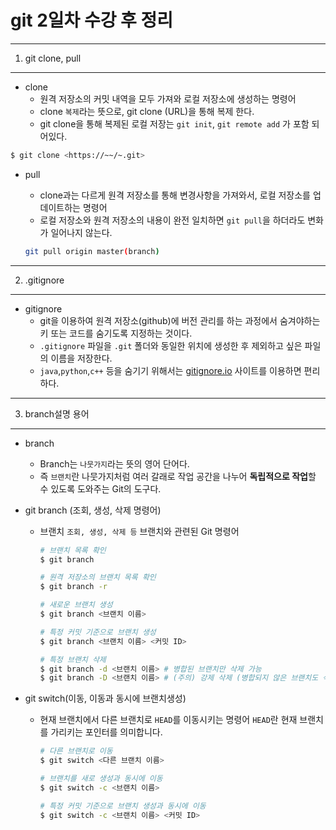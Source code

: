 # git 2일차 수강 후 정리

---

1. git clone, pull

---

* clone
  - 원격 저장소의 커밋 내역을 모두 가져와 로컬 저장소에 생성하는 명령어
  - clone `복제`라는 뜻으로, git clone (URL)을 통해 복제 한다.
  - git clone을 통해 복제된 로컬 저장는 `git init`, `git remote add` 가 포함 되어있다.

```bash
$ git clone <https://~~/~.git>
```

- pull

  - clone과는 다르게 원격 저장소를 통해 변경사항을 가져와서, 로컬 저장소를 업데이트하는 명령어
  - 로컬 저장소와 원격 저장소의 내용이 완전 일치하면 `git pull`을 하더라도 변화가 일어나지 않는다.

  ```bash
  git pull origin master(branch)
  ```

  

---

2. .gitignore

---

* gitignore
  - git을 이용하여 원격 저장소(github)에 버전 관리를 하는 과정에서 숨겨야하는 키 또는 코드를 숨기도록 지정하는 것이다.
  - `.gitignore` 파일을 `.git` 폴더와 동일한 위치에 생성한 후 제외하고 싶은 파일의 이름을 저장한다.
  - `java`,`python`,`c++` 등을 숨기기 위해서는 [gitignore.io](https://gitignore.io/) 사이트를 이용하면 편리하다.

---

3. branch설명 용어

---

* branch

  -  Branch는 `나뭇가지`라는 뜻의 영어 단어다.
  - 즉 `브랜치`란 나뭇가지처럼 여러 갈래로 작업 공간을 나누어 **독립적으로 작업**할 수 있도록 도와주는 Git의 도구다.

* git branch (조회, 생성, 삭제 명령어)

  * 브랜치 `조회, 생성, 삭제 등` 브랜치와 관련된 Git 명령어

    ```bash
    # 브랜치 목록 확인
    $ git branch
    
    # 원격 저장소의 브랜치 목록 확인
    $ git branch -r
    
    # 새로운 브랜치 생성
    $ git branch <브랜치 이름>
    
    # 특정 커밋 기준으로 브랜치 생성
    $ git branch <브랜치 이름> <커밋 ID>
    
    # 특정 브랜치 삭제
    $ git branch -d <브랜치 이름> # 병합된 브랜치만 삭제 가능
    $ git branch -D <브랜치 이름> # (주의) 강제 삭제 (병합되지 않은 브랜치도 삭제 가능)
    ```

* git switch(이동, 이동과 동시에 브랜치생성)

  * 현재 브랜치에서 다른 브랜치로 `HEAD`를 이동시키는 명령어 `HEAD`란 현재 브랜치를 가리키는 포인터를 의미합니다.

    ```bash
    # 다른 브랜치로 이동
    $ git switch <다른 브랜치 이름>
    
    # 브랜치를 새로 생성과 동시에 이동
    $ git switch -c <브랜치 이름>
    
    # 특정 커밋 기준으로 브랜치 생성과 동시에 이동
    $ git switch -c <브랜치 이름> <커밋 ID>
    ```



